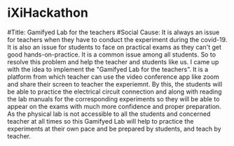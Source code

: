 # iXiHackathon
#Title: Gamifyed Lab for the teachers
#Social Cause: It is always an issue for teachers when they have to conduct the experiment during the covid-19. It is also an issue for students to face on practical exams as they can't get good hands-on-practice. It is a common issue among all students. So to resolve this problem and help the teacher and students like us. I came up with the idea to implement the "Gamifyed Lab for the teachers”. It is a platform from which teacher can use the video conference app like zoom and share their screen to teacher the experiemnt. By this, the students will be able to practice the electrical circuit connection and along with reading the lab manuals for the corresponding experiments so they will be able to appear on the exams with much more confidence and proper preparation. As the physical lab is not accessible to all the students and concerned teacher at all times so this Gamifyed Lab will help to practice the experiments at their own pace and be prepared by students, and teach by teacher.
